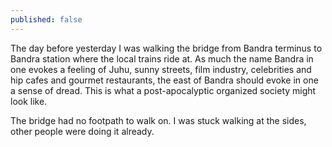 ```yaml
---
published: false
---
```

The day before yesterday I was walking the bridge from Bandra terminus to Bandra station where the local trains ride at. As much the name Bandra in one evokes a feeling of Juhu, sunny streets, film industry, celebrities and hip cafes and gourmet restaurants, the east of Bandra should evoke in one a sense of dread. This is what a post-apocalyptic organized society might look like.

The bridge had no footpath to walk on. I was stuck walking at the sides, other people were doing it already. 